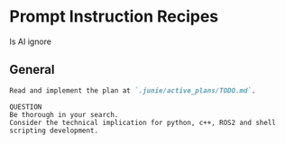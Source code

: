 # Prompt Instruction Recipes

Is AI ignore

## General

```markdown
Read and implement the plan at `.junie/active_plans/TODO.md`.
```

```mardowm
QUESTION
Be thorough in your search.
Consider the technical implication for python, c++, ROS2 and shell scripting development.
```
